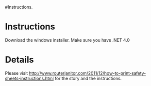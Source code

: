 #Instructions.

# Instructions #

Download the windows installer.
Make sure you have .NET 4.0


# Details #

Please visit http://www.routerjanitor.com/2011/12/how-to-print-safety-sheets-instructions.html for the story and the instructions.